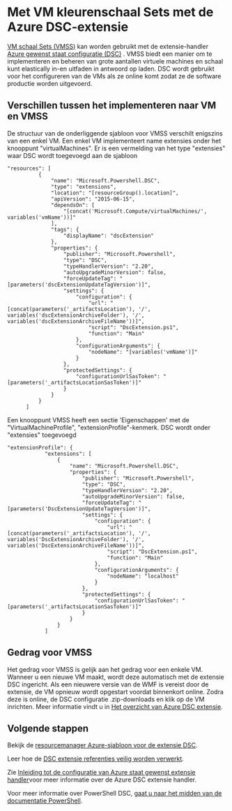 <properties
   pageTitle="Gebruik desgewenst provinciale configuratie met VM schaal Sets | Microsoft Azure"
   description="Met VM kleurenschaal Sets met de Azure DSC-extensie"
   services="virtual-machine-scale-sets"
   documentationCenter=""
   authors="zjalexander"
   manager="timlt"
   editor=""
   tags="azure-service-management,azure-resource-manager"
   keywords=""/>

<tags
   ms.service="virtual-machine-scale-sets"
   ms.devlang="na"
   ms.topic="article"
   ms.tgt_pltfrm="vm-windows"
   ms.workload="na"
   ms.date="09/15/2016"
   ms.author="zachal"/>

# <a name="using-virtual-machine-scale-sets-with-the-azure-dsc-extension"></a>Met VM kleurenschaal Sets met de Azure DSC-extensie

[VM schaal Sets (VMSS)](virtual-machine-scale-sets-overview.md) kan worden gebruikt met de extensie-handler [Azure gewenst staat configuratie (DSC)](../virtual-machines/virtual-machines-windows-extensions-dsc-overview.md) . VMSS biedt een manier om te implementeren en beheren van grote aantallen virtuele machines en schaal kunt elastically in-en uitfaden in antwoord op laden. DSC wordt gebruikt voor het configureren van de VMs als ze online komt zodat ze de software productie worden uitgevoerd.

## <a name="differences-between-deploying-to-vm-and-vmss"></a>Verschillen tussen het implementeren naar VM en VMSS

De structuur van de onderliggende sjabloon voor VMSS verschilt enigszins van een enkel VM. Een enkel VM implementeert name extensies onder het knooppunt "virtualMachines". Er is een vermelding van het type "extensies" waar DSC wordt toegevoegd aan de sjabloon

```
"resources": [
          {
              "name": "Microsoft.Powershell.DSC",
              "type": "extensions",
              "location": "[resourceGroup().location]",
              "apiVersion": "2015-06-15",
              "dependsOn": [
                  "[concat('Microsoft.Compute/virtualMachines/', variables('vmName'))]"
              ],
              "tags": {
                  "displayName": "dscExtension"
              },
              "properties": {
                  "publisher": "Microsoft.Powershell",
                  "type": "DSC",
                  "typeHandlerVersion": "2.20",
                  "autoUpgradeMinorVersion": false,
                  "forceUpdateTag": "[parameters('dscExtensionUpdateTagVersion')]",
                  "settings": {
                      "configuration": {
                          "url": "[concat(parameters('_artifactsLocation'), '/', variables('dscExtensionArchiveFolder'), '/', variables('dscExtensionArchiveFileName'))]",
                          "script": "DscExtension.ps1",
                          "function": "Main"
                      },
                      "configurationArguments": {
                          "nodeName": "[variables('vmName')]"
                      }
                  },
                  "protectedSettings": {
                      "configurationUrlSasToken": "[parameters('_artifactsLocationSasToken')]"
                  }
              }
          }
      ]
```

Een knooppunt VMSS heeft een sectie 'Eigenschappen' met de "VirtualMachineProfile", "extensionProfile"-kenmerk. DSC wordt onder "extensies" toegevoegd

```
"extensionProfile": {
            "extensions": [
                {
                    "name": "Microsoft.Powershell.DSC",
                    "properties": {
                        "publisher": "Microsoft.Powershell",
                        "type": "DSC",
                        "typeHandlerVersion": "2.20",
                        "autoUpgradeMinorVersion": false,
                        "forceUpdateTag": "[parameters('DscExtensionUpdateTagVersion')]",
                        "settings": {
                            "configuration": {
                                "url": "[concat(parameters('_artifactsLocation'), '/', variables('DscExtensionArchiveFolder'), '/', variables('DscExtensionArchiveFileName'))]",
                                "script": "DscExtension.ps1",
                                "function": "Main"
                            },
                            "configurationArguments": {
                                "nodeName": "localhost"
                            }
                        },
                        "protectedSettings": {
                            "configurationUrlSasToken": "[parameters('_artifactsLocationSasToken')]"
                        }
                    }
                }
            ]
```

## <a name="behavior-for-vmss"></a>Gedrag voor VMSS

Het gedrag voor VMSS is gelijk aan het gedrag voor een enkele VM. Wanneer u een nieuwe VM maakt, wordt deze automatisch met de extensie DSC ingericht. Als een nieuwere versie van de WMF is vereist door de extensie, de VM opnieuw wordt opgestart voordat binnenkort online. Zodra deze is online, de DSC configuratie .zip-downloads en klik op de VM inrichten. Meer informatie vindt u in [Het overzicht van Azure DSC extensie](../virtual-machines/virtual-machines-windows-extensions-dsc-overview.md).

## <a name="next-steps"></a>Volgende stappen ##
Bekijk de [resourcemanager Azure-sjabloon voor de extensie DSC](../virtual-machines/virtual-machines-windows-extensions-dsc-template.md).

Leer hoe de [DSC extensie referenties veilig worden verwerkt](../virtual-machines/virtual-machines-windows-extensions-dsc-credentials.md). 

Zie [Inleiding tot de configuratie van Azure staat gewenst extensie handler](../virtual-machines/virtual-machines-windows-extensions-dsc-overview.md)voor meer informatie over de Azure DSC extensie handler. 

Voor meer informatie over PowerShell DSC, [gaat u naar het midden van de documentatie PowerShell](https://msdn.microsoft.com/powershell/dsc/overview). 


